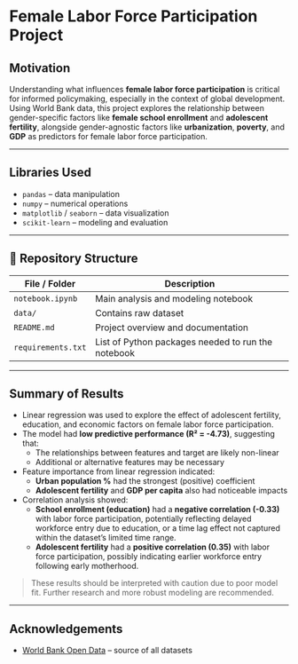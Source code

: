 # Female Labor Force Participation Project

## Motivation

Understanding what influences **female labor force participation** is critical for informed policymaking, especially in the context of global development. Using World Bank data, this project explores the relationship between gender-specific factors like **female school enrollment** and **adolescent fertility**, alongside gender-agnostic factors like **urbanization**, **poverty**, and **GDP** as predictors for female labor force participation.

---

## Libraries Used

- `pandas` – data manipulation  
- `numpy` – numerical operations  
- `matplotlib` / `seaborn` – data visualization  
- `scikit-learn` – modeling and evaluation  
  
---

## 📁 Repository Structure

| File / Folder               | Description |
|----------------------------|-------------|
| `notebook.ipynb`           | Main analysis and modeling notebook |
| `data/`                    | Contains raw dataset |
| `README.md`                | Project overview and documentation |
| `requirements.txt`         | List of Python packages needed to run the notebook |

---

## Summary of Results

- Linear regression was used to explore the effect of adolescent fertility, education, and economic factors on female labor force participation.
- The model had **low predictive performance (R² = -4.73)**, suggesting that:
  - The relationships between features and target are likely non-linear
  - Additional or alternative features may be necessary
- Feature importance from linear regression indicated:
  - **Urban population %** had the strongest (positive) coefficient
  - **Adolescent fertility** and **GDP per capita** also had noticeable impacts
- Correlation analysis showed:
  - **School enrollment (education)** had a **negative correlation (-0.33)** with labor force participation, potentially reflecting delayed workforce entry due to education, or a time lag effect not captured within the dataset’s limited time range.
  - **Adolescent fertility** had a **positive correlation (0.35)** with labor force participation, possibly indicating earlier workforce entry following early motherhood.

> These results should be interpreted with caution due to poor model fit. Further research and more robust modeling are recommended.

---

## Acknowledgements

- [World Bank Open Data](https://data.worldbank.org/) – source of all datasets